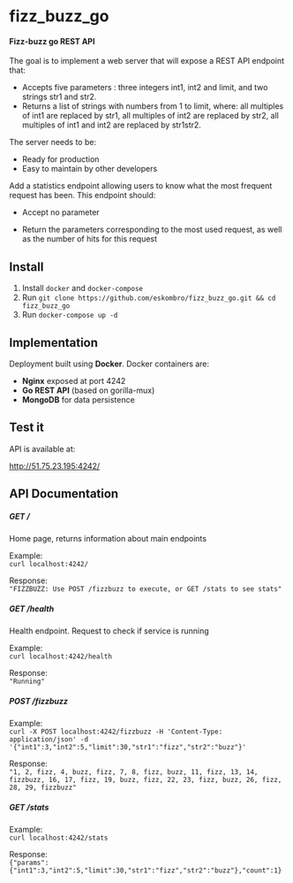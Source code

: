 # fizz_buzz_go

#### Fizz-buzz go REST API

The goal is to implement a web server that will expose a REST API endpoint that:

- Accepts five parameters : three integers int1, int2 and limit, and two strings str1 and str2.
- Returns a list of strings with numbers from 1 to limit, where: all multiples of int1 are replaced by str1, all multiples of int2 are replaced by str2, all multiples of int1 and int2 are replaced by str1str2.



The server needs to be:

- Ready for production
- Easy to maintain by other developers



Add a statistics endpoint allowing users to know what the most frequent request has been. This endpoint should:

- Accept no parameter

- Return the parameters corresponding to the most used request, as well as the number of hits for this request

## Install

1. Install `docker` and `docker-compose`  
2. Run `git clone https://github.com/eskombro/fizz_buzz_go.git && cd fizz_buzz_go`
3. Run `docker-compose up -d`

## Implementation

Deployment built using **Docker**. Docker containers are:
- **Nginx** exposed at port 4242
- **Go REST API** (based on gorilla-mux)
- **MongoDB** for data persistence

## Test it

API is available at:

http://51.75.23.195:4242/

## API Documentation

##### GET /

Home page, returns information about main endpoints

Example:  
`curl localhost:4242/`

Response:  
```"FIZZBUZZ: Use POST /fizzbuzz to execute, or GET /stats to see stats"```  

##### GET /health  

Health endpoint. Request to check if service is running  

Example:  
`curl localhost:4242/health`

Response:  
```"Running"```  

##### POST /fizzbuzz

Example:  
`curl -X POST localhost:4242/fizzbuzz -H 'Content-Type: application/json' -d '{"int1":3,"int2":5,"limit":30,"str1":"fizz","str2":"buzz"}'`  

Response:  
```"1, 2, fizz, 4, buzz, fizz, 7, 8, fizz, buzz, 11, fizz, 13, 14, fizzbuzz, 16, 17, fizz, 19, buzz, fizz, 22, 23, fizz, buzz, 26, fizz, 28, 29, fizzbuzz"```  

##### GET /stats

Example:  
`curl localhost:4242/stats`

Response:  
```{"params":{"int1":3,"int2":5,"limit":30,"str1":"fizz","str2":"buzz"},"count":1}```
